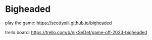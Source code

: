 # Bigheaded

play the game: https://scottyxiii.github.io/bigheaded

trello board: https://trello.com/b/njkSeDet/game-off-2023-bigheaded
